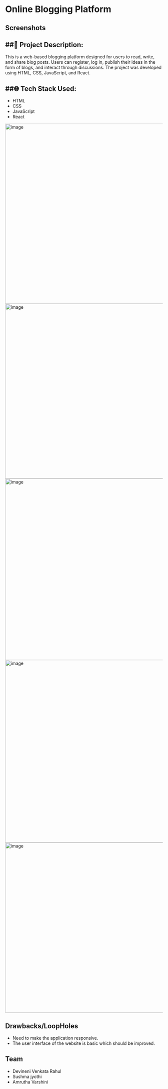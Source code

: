 # Online Blogging Platform

## Screenshots

##📌 Project Description:
------------------------------
This is a web-based blogging platform designed for users to read, write, and share blog posts. Users can register, log in, publish their ideas in the form of blogs, and interact through discussions. The project was developed using HTML, CSS, JavaScript, and React.

##🌐 Tech Stack Used:
------------------------------
- HTML
- CSS
- JavaScript
- React
  
<img width="1280" height="574" alt="image" src="https://github.com/user-attachments/assets/1ead05b8-95e2-4896-99cb-52dfdbcc3961" />
<img width="1280" height="557" alt="image" src="https://github.com/user-attachments/assets/fe334d0a-745b-43bb-976e-390f3535d896" />
<img width="1280" height="578" alt="image" src="https://github.com/user-attachments/assets/ff8bec5a-74d3-4554-8bb5-1edd9ff5c820" />
<img width="1280" height="582" alt="image" src="https://github.com/user-attachments/assets/22b6f1c7-bd1f-4838-8afc-8e9833fabfac" />
<img width="1280" height="542" alt="image" src="https://github.com/user-attachments/assets/fc5ee337-97ad-49d8-9bc6-fff5fe4a5106" />

## Drawbacks/LoopHoles
- Need to make the application responsive.
- The user interface of the website is basic which should be improved.

## Team 
- Devineni Venkata Rahul
- Sushma jyothi
- Amrutha Varshini
